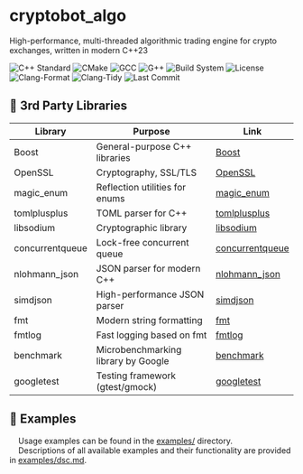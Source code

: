 # cryptobot_algo
High-performance, multi-threaded algorithmic trading engine for crypto exchanges, written in modern C++23

![C++ Standard](https://img.shields.io/badge/C%2B%2B-23-blue)
![CMake](https://img.shields.io/badge/CMake-3.28-informational)
![GCC](https://img.shields.io/badge/GCC-14.2.0-blue)
![G++](https://img.shields.io/badge/G++-14.2.0-blue)
![Build System](https://img.shields.io/badge/build%20system-ninja-blue?logo=ninja)
![License](https://img.shields.io/github/license/linoxoidunix/cryptobot_algo)
![Clang-Format](https://img.shields.io/badge/style-clang--format-brightgreen)
![Clang-Tidy](https://img.shields.io/badge/lint-clang--tidy-blue)
![Last Commit](https://img.shields.io/github/last-commit/linoxoidunix/cryptobot_algo)


## 🧩 3rd Party Libraries

| Library             | Purpose                             | Link                                  |
|---------------------|-------------------------------------|----------------------------------------|
| Boost               | General-purpose C++ libraries        | [Boost](https://www.boost.org/)        |
| OpenSSL             | Cryptography, SSL/TLS                | [OpenSSL](https://www.openssl.org/)    |
| magic_enum          | Reflection utilities for enums       | [magic_enum](https://github.com/Neargye/magic_enum) |
| tomlplusplus        | TOML parser for C++                  | [tomlplusplus](https://github.com/marzer/tomlplusplus) |
| libsodium           | Cryptographic library                | [libsodium](https://github.com/jedisct1/libsodium) |
| concurrentqueue     | Lock-free concurrent queue           | [concurrentqueue](https://github.com/cameron314/concurrentqueue) |
| nlohmann_json       | JSON parser for modern C++           | [nlohmann_json](https://github.com/nlohmann/json) |
| simdjson            | High-performance JSON parser         | [simdjson](https://github.com/simdjson/simdjson) |
| fmt                 | Modern string formatting             | [fmt](https://github.com/fmtlib/fmt) |
| fmtlog              | Fast logging based on fmt            | [fmtlog](https://github.com/MengRao/fmtlog) |
| benchmark           | Microbenchmarking library by Google  | [benchmark](https://github.com/google/benchmark) |
| googletest          | Testing framework (gtest/gmock)      | [googletest](https://github.com/google/googletest) |


## 📁 Examples

&nbsp;&nbsp;&nbsp;&nbsp;Usage examples can be found in the [examples/](./examples/) directory.  
&nbsp;&nbsp;&nbsp;&nbsp;Descriptions of all available examples and their functionality are provided in [examples/dsc.md](./examples/dsc.md).
